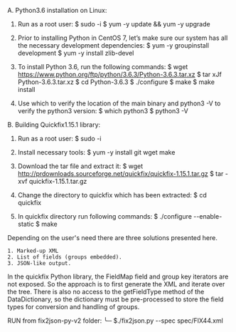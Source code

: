 A. Python3.6 installation on Linux:

1. Run as a root user:
$ sudo -i
$ yum -y update && yum -y upgrade

2. Prior to installing Python in CentOS 7, let’s make sure our system has all the necessary development dependencies:
$ yum -y groupinstall development
$ yum -y install zlib-devel

3. To install Python 3.6, run the following commands:
$ wget https://www.python.org/ftp/python/3.6.3/Python-3.6.3.tar.xz
$ tar xJf Python-3.6.3.tar.xz
$ cd Python-3.6.3
$ ./configure
$ make
$ make install

4. Use which to verify the location of the main binary and python3 -V to verify the python3 version:
$ which python3
$ python3 -V



B. Building Quickfix1.15.1 library:

1. Run as a root user:
$ sudo -i


2. Install necessary tools:
$ yum -y install git wget make


3. Download the tar file and extract it:
$ wget http://prdownloads.sourceforge.net/quickfix/quickfix-1.15.1.tar.gz
$ tar -xvf quickfix-1.15.1.tar.gz

4. Change the directory to quickfix which has been extracted:
$ cd quickfix

5. In quickfix directory run following commands:
$ ./configure --enable-static
$ make








Depending on the user's need there are three solutions presented here.

    1. Marked-up XML
    2. List of fields (groups embedded).
    3. JSON-like output.

In the quickfix Python library, the FieldMap field and group key iterators are not exposed. So the approach is to first generate the XML and iterate over the tree. There is also no access to the getFieldType method of the DataDictionary, so the dictionary must be pre-processed to store the field types for conversion and handling of groups.

RUN from fix2json-py-v2 folder:
╰─ $./fix2json.py --spec spec/FIX44.xml
